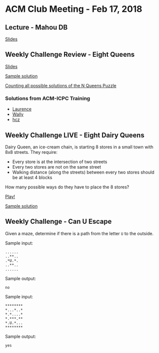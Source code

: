 ACM Club Meeting - Feb 17, 2018
===

Lecture - Mahou DB
---

[Slides](Mahou-DB.pdf)

Weekly Challenge Review - Eight Queens
---

[Slides](Eight-Queens.pdf)

[Sample solution](Eight-Queens.c)

[Counting all possible solutions of the N Queens Puzzle](N-Queens-Solution-Count.cpp)

### Solutions from ACM-ICPC Training

* [Laurence](https://github.com/buckeye-cn/ACM_ICPC_Materials/blob/master/solutions/kattis/naq14/8queens_laurence.cpp)
* [Wally](https://github.com/buckeye-cn/ACM_ICPC_Materials/blob/master/solutions/kattis/naq14/8queens_wally.cpp)
* [hcz](https://github.com/buckeye-cn/ACM_ICPC_Materials/blob/master/solutions/kattis/naq14/8queens_hcz.cpp)

Weekly Challenge LIVE - Eight Dairy Queens
---

Dairy Queen, an ice-cream chain, is starting 8 stores in a small town with 8x8 streets. They require:

* Every store is at the intersection of two streets
* Every two stores are not on the same street
* Walking distance (along the streets) between every two stores should be at least 4 blocks

How many possible ways do they have to place the 8 stores?

[Play!](https://docs.google.com/forms/d/e/1FAIpQLScXB7hTaj_2Px1rxWnjpfX_CEzqyeStyz7yjRkAf1RmLOyksA/viewform)

[Sample solution](Eight-Dairy-Queens.c)

Weekly Challenge - Can U Escape
---

Given a maze, determine if there is a path from the letter `U` to the outside.

Sample input:

```
......
..**..
.*U.*.
..**..
......
```

Sample output:

```
no
```

Sample input:

```
********
*...*..*
*.*....*
*.***.**
*.U.*...
********
```

Sample output:

```
yes
```
